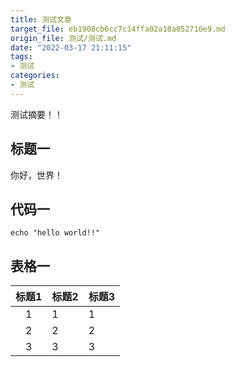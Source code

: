 ```yaml
---
title: 测试文章
target_file: eb1908cb6cc7c14ffa02a18a052710e9.md
origin_file: 测试/测试.md
date: "2022-03-17 21:11:15"
tags:
- 测试
categories:
- 测试
---
```


测试摘要！！

<!-- more -->

## 标题一

你好，世界！

## 代码一

```shell
echo "hello world!!"
```

## 表格一

| 标题1 | 标题2 | 标题3 |
| :---: | :---- | ----- |
|   1   | 1     | 1     |
|   2   | 2     | 2     |
|   3   | 3     | 3     |

